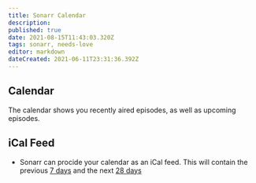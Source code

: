```yaml
---
title: Sonarr Calendar
description: 
published: true
date: 2021-08-15T11:43:03.320Z
tags: sonarr, needs-love
editor: markdown
dateCreated: 2021-06-11T23:31:36.392Z
---
```


## Calendar

The calendar shows you recently aired episodes, as well as upcoming episodes.

## iCal Feed

- Sonarr can procide your calendar as an iCal feed. This will contain the previous [7 days](https://github.com/Sonarr/Sonarr/blob/0a2b109a3fe101e260b623d0768240ef8b7a47ae/src/NzbDrone.Api/Calendar/CalendarFeedModule.cs#L35) and the next [28 days](https://github.com/Sonarr/Sonarr/blob/0a2b109a3fe101e260b623d0768240ef8b7a47ae/src/NzbDrone.Api/Calendar/CalendarFeedModule.cs#L36)